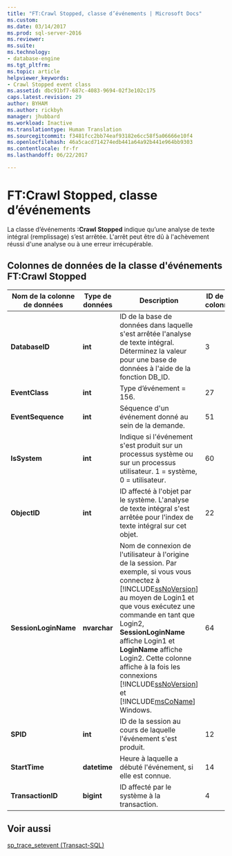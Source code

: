 ```yaml
---
title: "FT:Crawl Stopped, classe d’événements | Microsoft Docs"
ms.custom: 
ms.date: 03/14/2017
ms.prod: sql-server-2016
ms.reviewer: 
ms.suite: 
ms.technology:
- database-engine
ms.tgt_pltfrm: 
ms.topic: article
helpviewer_keywords:
- Crawl Stopped event class
ms.assetid: dbc91bf7-687c-4083-9694-02f3e102c175
caps.latest.revision: 29
author: BYHAM
ms.author: rickbyh
manager: jhubbard
ms.workload: Inactive
ms.translationtype: Human Translation
ms.sourcegitcommit: f3481fcc2bb74eaf93182e6cc58f5a06666e10f4
ms.openlocfilehash: 46a5cacd714274edb441a64a92b441e964bb9303
ms.contentlocale: fr-fr
ms.lasthandoff: 06/22/2017

---
```

# <a name="ftcrawl-stopped-event-class"></a>FT:Crawl Stopped, classe d’événements
  La classe d’événements **:Crawl Stopped** indique qu’une analyse de texte intégral (remplissage) s’est arrêtée. L'arrêt peut être dû à l'achèvement réussi d'une analyse ou à une erreur irrécupérable.  
  
## <a name="ftcrawl-stopped-event-class-data-columns"></a>Colonnes de données de la classe d'événements FT:Crawl Stopped  
  
|Nom de la colonne de données|Type de données|Description|ID de la colonne|Filtrable|  
|----------------------|---------------|-----------------|---------------|----------------|  
|**DatabaseID**|**int**|ID de la base de données dans laquelle s'est arrêtée l'analyse de texte intégral. Déterminez la valeur pour une base de données à l'aide de la fonction DB_ID.|3|Oui|  
|**EventClass**|**int**|Type d’événement = 156.|27|Non|  
|**EventSequence**|**int**|Séquence d'un événement donné au sein de la demande.|51|Non|  
|**IsSystem**|**int**|Indique si l'événement s'est produit sur un processus système ou sur un processus utilisateur. 1 = système, 0 = utilisateur.|60|Oui|  
|**ObjectID**|**int**|ID affecté à l'objet par le système. L'analyse de texte intégral s'est arrêtée pour l'index de texte intégral sur cet objet.|22|Oui|  
|**SessionLoginName**|**nvarchar**|Nom de connexion de l'utilisateur à l'origine de la session. Par exemple, si vous vous connectez à [!INCLUDE[ssNoVersion](../../includes/ssnoversion-md.md)] au moyen de Login1 et que vous exécutez une commande en tant que Login2, **SessionLoginName** affiche Login1 et **LoginName** affiche Login2. Cette colonne affiche à la fois les connexions [!INCLUDE[ssNoVersion](../../includes/ssnoversion-md.md)] et [!INCLUDE[msCoName](../../includes/msconame-md.md)] Windows.|64|Oui|  
|**SPID**|**int**|ID de la session au cours de laquelle l'événement s'est produit.|12|Oui|  
|**StartTime**|**datetime**|Heure à laquelle a débuté l'événement, si elle est connue.|14|Oui|  
|**TransactionID**|**bigint**|ID affecté par le système à la transaction.|4|Oui|  
  
## <a name="see-also"></a>Voir aussi  
 [sp_trace_setevent &#40;Transact-SQL&#41;](../../relational-databases/system-stored-procedures/sp-trace-setevent-transact-sql.md)  
  
  

